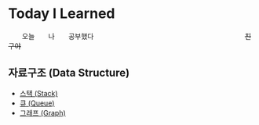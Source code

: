 # Today I Learned
　　오늘　　나　　공부했다　　　　　　　　　　　　　　　　　　　　　　~~친구야~~

## 자료구조 (Data Structure)

* [스택 (Stack)](https://github.com/JangCheolYoung/TIL/blob/master/DataStructure/Stack/Stack.md)
* [큐 (Queue)](https://github.com/JangCheolYoung/TIL/blob/master/DataStructure/Queue/Queue.md)
* [그래프 (Graph)](https://github.com/JangCheolYoung/TIL/blob/master/DataStructure/Graph/Graph.md)

